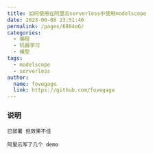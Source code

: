 ```yaml
---
title: 如何使用在阿里云serverless中使用modelscope
date: 2023-06-08 23:51:46
permalink: /pages/6864e6/
categories:
  - 编程
  - 机器学习
  - 模型
tags:
  - modelscope
  - serverless
author:
  name: fovegage
  link: https://github.com/fovegage
---
```


### 说明

```
已部署 但效果不佳

阿里云写了几个 demo
```